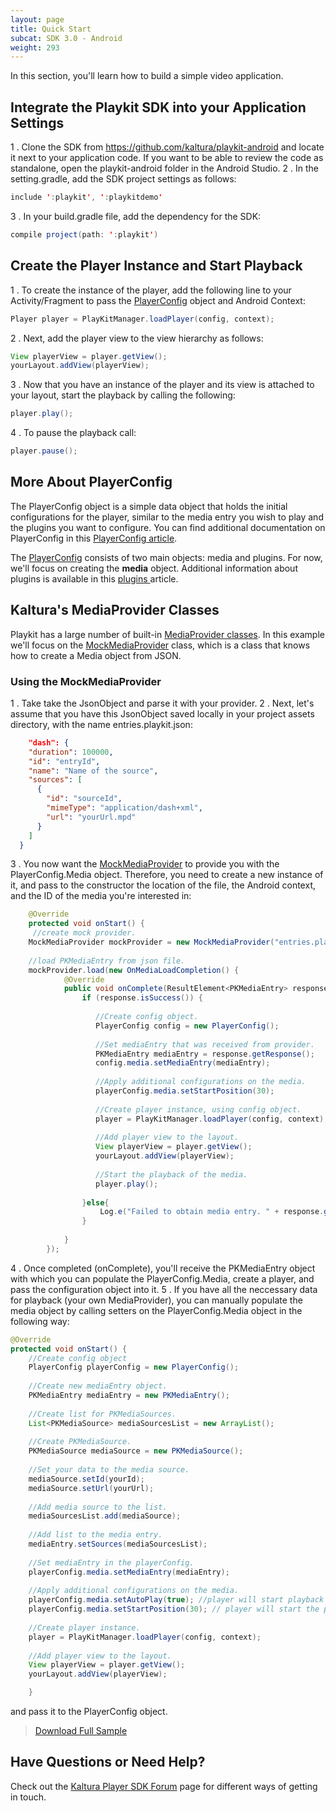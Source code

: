 ```yaml
---
layout: page
title: Quick Start
subcat: SDK 3.0 - Android
weight: 293
---
```


In this section, you'll learn how to build a simple video application.

## Integrate the Playkit SDK into your Application Settings  

1 . Clone the SDK  from https://github.com/kaltura/playkit-android and locate it next to your application code. If you want to be able to review the code as standalone, open the playkit-android folder in the Android Studio. 
2 . In the setting.gradle, add the SDK project settings as follows:

```java
include ':playkit', ':playkitdemo'
```
3 . In your build.gradle file, add the dependency for the SDK:
	
```java
compile project(path: ':playkit')
```

## Create the Player Instance and Start Playback  

1 . To create the instance of the player, add the following line to your Activity/Fragment to pass the [PlayerConfig](https://github.com/kaltura/playkit-android/blob/develop/playkit/src/main/java/com/kaltura/playkit/PlayerConfig.java) object and Android Context:


```java
Player player = PlayKitManager.loadPlayer(config, context);
```
2 . Next, add the player view to the view hierarchy as follows:

```java
View playerView = player.getView();
yourLayout.addView(playerView);
```

3 . Now that you have an instance of the player and its view is attached to your layout, start the playback by calling the following:
	
```java
player.play();
```
	
4 . To pause the playback call:

```java
player.pause();
```

## More About PlayerConfig  

The PlayerConfig object is a simple data object that holds the initial configurations for the player, similar to the media entry you wish to play and the plugins you want to configure. You can find additional documentation on PlayerConfig in this [PlayerConfig article](https://github.com/kaltura/DeveloperPortalDocs/blob/playkit/documentation/PlayKit/Android/PlayerConfig-Android.md).

The [PlayerConfig](https://github.com/kaltura/playkit-android/blob/develop/playkit/src/main/java/com/kaltura/playkit/PlayerConfig.java) consists of two main objects: media and plugins. For now, we'll focus on creating the **media** object. Additional information about plugins is available in this [plugins ](https://github.com/kaltura/DeveloperPortalDocs/blob/playkit/documentation/PlayKit/Plugins-Android.md) article.

## Kaltura's MediaProvider Classes  

Playkit has a large number of built-in [MediaProvider classes](https://github.com/kaltura/DeveloperPortalDocs/blob/playkit/documentation/PlayKit/Android/MediaProviders-Android.md). In this example we'll focus on the [MockMediaProvider](https://github.com/kaltura/playkit-android/blob/develop/playkit/src/main/java/com/kaltura/playkit/backend/mock/MockMediaProvider.java) class, which is a class that knows how to create a Media object from JSON. 

### Using the MockMediaProvider  

1 . Take take the JsonObject and parse it with your provider. 
2 . Next, let's assume that you have this JsonObject saved locally in your project assets directory, with the name entries.playkit.json:

```json
	"dash": {
    "duration": 100000,
    "id": "entryId",
    "name": "Name of the source",
    "sources": [
      {
        "id": "sourceId",
        "mimeType": "application/dash+xml",
        "url": "yourUrl.mpd"
      }
    ]
  }
``` 
3 . You now want the [MockMediaProvider](https://github.com/kaltura/playkit-android/blob/develop/playkit/src/main/java/com/kaltura/playkit/backend/mock/MockMediaProvider.java) to provide you with the PlayerConfig.Media object. Therefore, you need to create a new instance of it, and pass to the constructor the location of the file, the Android context, and the ID of the media you're interested in:

```java
 	@Override
 	protected void onStart() {
   	 //create mock provider. 
	MockMediaProvider mockProvider = new MockMediaProvider("entries.playkit.json", this, "entryId");
	
	//load PKMediaEntry from json file.
	mockProvider.load(new OnMediaLoadCompletion() {
            @Override
            public void onComplete(ResultElement<PKMediaEntry> response) {
                if (response.isSuccess()) {
                   
                   //Create config object.
                   PlayerConfig config = new PlayerConfig();
                   
                   //Set mediaEntry that was received from provider.
                   PKMediaEntry mediaEntry = response.getResponse();
                   config.media.setMediaEntry(mediaEntry);
                   
                   //Apply additional configurations on the media.
                   playerConfig.media.setStartPosition(30);
                   
                   //Create player instance, using config object.
                   player = PlayKitManager.loadPlayer(config, context);
                   
                   //Add player view to the layout.
                   View playerView = player.getView();
                   yourLayout.addView(playerView);
                   
                   //Start the playback of the media.
                   player.play();
                   
                }else{
               		Log.e("Failed to obtain media entry. " + response.getError().getMessage());
                }
               
            }
        });
```

4 . Once completed (onComplete), you'll receive the PKMediaEntry object with which you can populate the PlayerConfig.Media, create a player, and pass the configuration object into it.
5 . If you have all the neccessary data for playback (your own MediaProvider), you can manually populate the media object by calling setters on the PlayerConfig.Media object in the following way:

```java
@Override
protected void onStart() {
	//Create config object
	PlayerConfig playerConfig = new PlayerConfig();
	
	//Create new mediaEntry object.
	PKMediaEntry mediaEntry = new PKMediaEntry();
	
	//Create list for PKMediaSources.
	List<PKMediaSource> mediaSourcesList = new ArrayList();
	
	//Create PKMediaSource.
	PKMediaSource mediaSource = new PKMediaSource();
	
	//Set your data to the media source.
	mediaSource.setId(yourId);
	mediaSource.setUrl(yourUrl);
	
	//Add media source to the list.
	mediaSourcesList.add(mediaSource);
	
	//Add list to the media entry.
	mediaEntry.setSources(mediaSourcesList);
	
	//Set mediaEntry in the playerConfig.
	playerConfig.media.setMediaEntry(mediaEntry); 
	
	//Apply additional configurations on the media.
	playerConfig.media.setAutoPlay(true); //player will start playback immediately after the media is loaded and can be played.
	playerConfig.media.setStartPosition(30); // player will start the playback from the 30 second of the media.
	
	//Create player instance.
    player = PlayKitManager.loadPlayer(config, context);
                   
   	//Add player view to the layout.
   	View playerView = player.getView();
   	yourLayout.addView(playerView);

	}
```

and pass it to the PlayerConfig object.


> [Download Full Sample]()



## Have Questions or Need Help?

Check out the [Kaltura Player SDK Forum](https://forum.kaltura.org/c/playkit) page for different ways of getting in touch.
